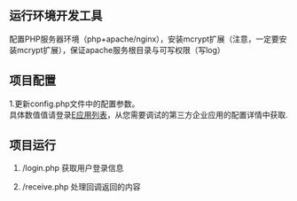 
## 运行环境开发工具
配置PHP服务器环境（php+apache/nginx），安装mcrypt扩展（注意，一定要安装mcrypt扩展），保证apache服务根目录与可写权限（写log）

     
## 项目配置
1.更新config.php文件中的配置参数。  
具体数值值请登录[E应用列表](https://open-dev.dingtalk.com/#/appList)，从您需要调试的第三方企业应用的配置详情中获取.

## 项目运行
1. /login.php  获取用户登录信息

2. /receive.php 处理回调返回的内容